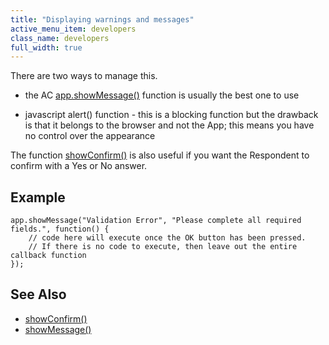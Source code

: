 ```yaml
---
title: "Displaying warnings and messages"
active_menu_item: developers
class_name: developers
full_width: true
---
```



There are two ways to manage this.

 - the AC [app.showMessage()](/developers/user-guide/scripting-apis/client-api/app-functions/showmessage) function is usually the best one to use

 - javascript alert() function - this is a blocking function but the drawback is that it belongs to the browser and not the App; this means you have no control over the appearance

The function [showConfirm()](/developers/user-guide/scripting-apis/client-api/app-functions/showconfirm) is also useful if you want the Respondent to confirm with a Yes or No answer.

## Example

    app.showMessage("Validation Error", "Please complete all required fields.", function() {
        // code here will execute once the OK button has been pressed.
        // If there is no code to execute, then leave out the entire callback function
    });
     
     
   

## See Also

 - [showConfirm()](/developers/user-guide/scripting-apis/client-api/app-functions/showconfirm)
 - [showMessage()](/developers/user-guide/scripting-apis/client-api/app-functions/showmessage)

